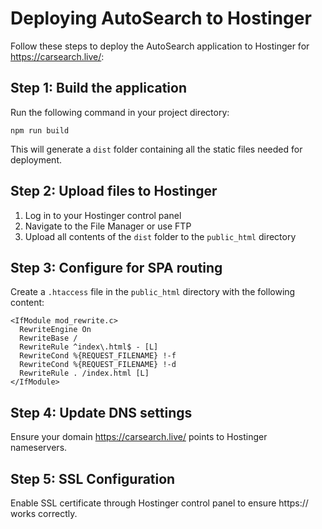 
# Deploying AutoSearch to Hostinger

Follow these steps to deploy the AutoSearch application to Hostinger for https://carsearch.live/:

## Step 1: Build the application
Run the following command in your project directory:
```
npm run build
```
This will generate a `dist` folder containing all the static files needed for deployment.

## Step 2: Upload files to Hostinger
1. Log in to your Hostinger control panel
2. Navigate to the File Manager or use FTP
3. Upload all contents of the `dist` folder to the `public_html` directory

## Step 3: Configure for SPA routing
Create a `.htaccess` file in the `public_html` directory with the following content:

```
<IfModule mod_rewrite.c>
  RewriteEngine On
  RewriteBase /
  RewriteRule ^index\.html$ - [L]
  RewriteCond %{REQUEST_FILENAME} !-f
  RewriteCond %{REQUEST_FILENAME} !-d
  RewriteRule . /index.html [L]
</IfModule>
```

## Step 4: Update DNS settings
Ensure your domain https://carsearch.live/ points to Hostinger nameservers.

## Step 5: SSL Configuration
Enable SSL certificate through Hostinger control panel to ensure https:// works correctly.
